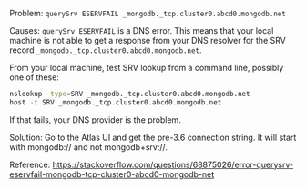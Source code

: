 Problem: `querySrv ESERVFAIL _mongodb._tcp.cluster0.abcd0.mongodb.net`

Causes: `querySrv ESERVFAIL` is a DNS error. This means that your local machine is not able to get a response from your DNS resolver for the SRV record `_mongodb._tcp.cluster0.abcd0.mongodb.net`.

From your local machine, test SRV lookup from a command line, possibly one of these:

```bash
nslookup -type=SRV _mongodb._tcp.cluster0.abcd0.mongodb.net
host -t SRV _mongodb._tcp.cluster0.abcd0.mongodb.net
```

If that fails, your DNS provider is the problem.

Solution: Go to the Atlas UI and get the pre-3.6 connection string. It will start with mongodb:// and not mongodb+srv://.

Reference: https://stackoverflow.com/questions/68875026/error-querysrv-eservfail-mongodb-tcp-cluster0-abcd0-mongodb-net
